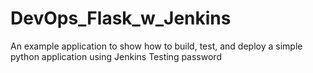 # DevOps_Flask_w_Jenkins
An example application to show how to build, test, and deploy a simple python application using Jenkins
Testing password
